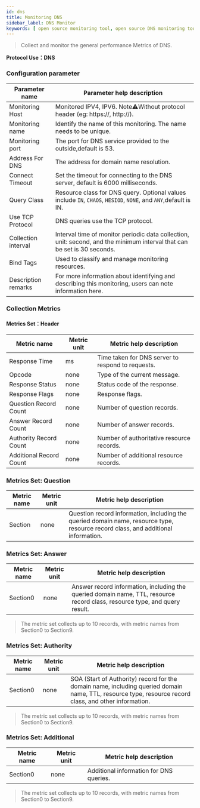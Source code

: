 ```yaml
---
id: dns
title: Monitoring DNS
sidebar_label: DNS Monitor
keywords: [ open source monitoring tool, open source DNS monitoring tool, monitoring DNS metrics ]
---
```


> Collect and monitor the general performance Metrics of DNS.

**Protocol Use：DNS**

### Configuration parameter

|   Parameter name    |                                                Parameter help description                                                |
|---------------------|--------------------------------------------------------------------------------------------------------------------------|
| Monitoring Host     | Monitored IPV4, IPV6. Note⚠️Without protocol header (eg: https://, http://).                                             |
| Monitoring name     | Identify the name of this monitoring. The name needs to be unique.                                                       |
| Monitoring port     | The port for DNS service provided to the outside,default is 53.                                                          |
| Address For DNS     | The address for domain name resolution.                                                                                  |
| Connect Timeout     | Set the timeout for connecting to the DNS server, default is 6000 milliseconds.                                          |
| Query Class         | Resource class for DNS query. Optional values include `IN`, `CHAOS`, `HESIOD`, `NONE`, and `ANY`,default is IN.          |
| Use TCP Protocol    | DNS queries use the TCP protocol.                                                                                        |
| Collection interval | Interval time of monitor periodic data collection, unit: second, and the minimum interval that can be set is 30 seconds. |
| Bind Tags           | Used to classify and manage monitoring resources.                                                                        |
| Description remarks | For more information about identifying and describing this monitoring, users can note information here.                  |

### Collection Metrics

#### Metrics Set：Header

|       Metric name       | Metric unit |              Metric help description              |
|-------------------------|-------------|---------------------------------------------------|
| Response Time           | ms          | Time taken for DNS server to respond to requests. |
| Opcode                  | none        | Type of the current message.                      |
| Response Status         | none        | Status code of the response.                      |
| Response Flags          | none        | Response flags.                                   |
| Question Record Count   | none        | Number of question records.                       |
| Answer Record Count     | none        | Number of answer records.                         |
| Authority Record Count  | none        | Number of authoritative resource records.         |
| Additional Record Count | none        | Number of additional resource records.            |

### Metrics Set: Question

| Metric name | Metric unit |                                                      Metric help description                                                      |
|-------------|-------------|-----------------------------------------------------------------------------------------------------------------------------------|
| Section     | none        | Question record information, including the queried domain name, resource type, resource record class, and additional information. |

### Metrics Set: Answer

| Metric name | Metric unit |                                                  Metric help description                                                   |
|-------------|-------------|----------------------------------------------------------------------------------------------------------------------------|
| Section0    | none        | Answer record information, including the queried domain name, TTL, resource record class, resource type, and query result. |

> The metric set collects up to 10 records, with metric names from Section0 to Section9.

### Metrics Set: Authority

| Metric name | Metric unit |                                                                Metric help description                                                                |
|-------------|-------------|-------------------------------------------------------------------------------------------------------------------------------------------------------|
| Section0    | none        | SOA (Start of Authority) record for the domain name, including queried domain name, TTL, resource type, resource record class, and other information. |

> The metric set collects up to 10 records, with metric names from Section0 to Section9.

### Metrics Set: Additional

| Metric name | Metric unit |         Metric help description         |
|-------------|-------------|-----------------------------------------|
| Section0    | none        | Additional information for DNS queries. |

> The metric set collects up to 10 records, with metric names from Section0 to Section9.

